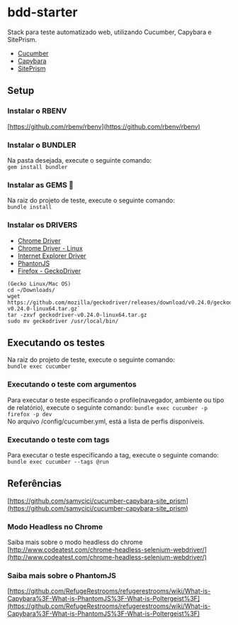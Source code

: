 # bdd-starter
Stack para teste automatizado web, utilizando Cucumber, Capybara e SitePrism.  
* [Cucumber](https://docs.cucumber.io/)
* [Capybara](https://github.com/teamcapybara/capybara)
* [SitePrism](https://github.com/site-prism/site_prism)

## Setup
### Instalar o RBENV
[https://github.com/rbenv/rbenv](https://github.com/rbenv/rbenv)

### Instalar o BUNDLER
Na pasta desejada, execute o seguinte comando:  
```gem install bundler```
   
### Instalar as GEMS 💎
Na raiz do projeto de teste, execute o seguinte comando:  
```bundle install```

### Instalar os DRIVERS
* [Chrome Driver](https://github.com/SeleniumHQ/selenium/wiki/ChromeDriver)
* [Chrome Driver - Linux](https://makandracards.com/makandra/29465-install-chromedriver-on-linux)  
* [Internet Explorer Driver](http://www.seleniumhq.org/download/)
* [PhantonJS](https://github.com/teampoltergeist/poltergeist)
* [Firefox - GeckoDriver](https://github.com/mozilla/geckodriver/releases)
```
(Gecko Linux/Mac OS)
cd ~/Downloads/
wget https://github.com/mozilla/geckodriver/releases/download/v0.24.0/geckodriver-v0.24.0-linux64.tar.gz`
tar -zxvf geckodriver-v0.24.0-linux64.tar.gz
sudo mv geckodriver /usr/local/bin/
```

## Executando os testes
Na raiz do projeto de teste, execute o seguinte comando:  
```bundle exec cucumber```

### Executando o teste com argumentos
Para executar o teste especificando o profile(navegador, ambiente ou tipo de relatório), execute o seguinte comando:
```bundle exec cucumber -p firefox -p dev```  
No arquivo /config/cucumber.yml, está a lista de perfis disponíveis.

### Executando o teste com tags
Para executar o teste especificando a tag, execute o seguinte comando:
```bundle exec cucumber --tags @run```

## Referências
[https://github.com/samycici/cucumber-capybara-site_prism](https://github.com/samycici/cucumber-capybara-site_prism)

### Modo Headless no Chrome
Saiba mais sobre o modo headless do chrome  
[http://www.codeatest.com/chrome-headless-selenium-webdriver/](http://www.codeatest.com/chrome-headless-selenium-webdriver/)

### Saiba mais sobre o PhantomJS
[https://github.com/RefugeRestrooms/refugerestrooms/wiki/What-is-Capybara%3F-What-is-PhantomJS%3F-What-is-Poltergeist%3F](https://github.com/RefugeRestrooms/refugerestrooms/wiki/What-is-Capybara%3F-What-is-PhantomJS%3F-What-is-Poltergeist%3F)
